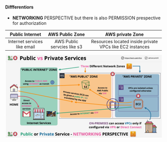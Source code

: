 
#### Diffferentiors
- **NETWORKING** PERSPECTIVE but there is also PERMISSION prespective for authorization

| Public Internet| AWS Public Zone| AWS private Zone|
|:---:|:---:|:---:|
|Internet services like email|AWS Public servcies like s3| Resources located inside private VPCs like EC2 instances|

![public-private-services](public-private-services.png)